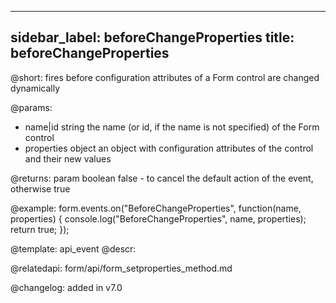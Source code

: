 
---
sidebar_label: beforeChangeProperties
title: beforeChangeProperties
---          

@short: fires before configuration attributes of a Form control are changed dynamically

@params:
- name|id   string      the name (or id, if the name is not specified) of the Form control
- properties     object      an object with configuration attributes of the control and their new values

@returns:
param   boolean     false - to cancel the default action of the event, otherwise true

@example:
form.events.on("BeforeChangeProperties", function(name, properties) {
    console.log("BeforeChangeProperties", name, properties);
    return true;
});


@template: api_event
@descr:

@relatedapi: form/api/form_setproperties_method.md

@changelog: added in v7.0


